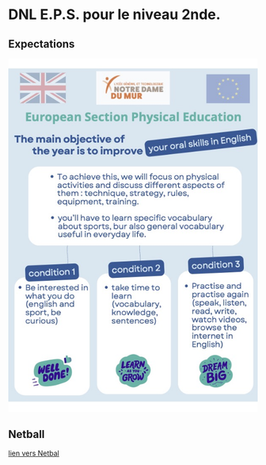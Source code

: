 # DNL E.P.S. pour le niveau 2nde.
## Expectations
![expectations](./Images/Expectations.jpg)

## Netball
[lien vers Netbal](./Netball/netball.md)

